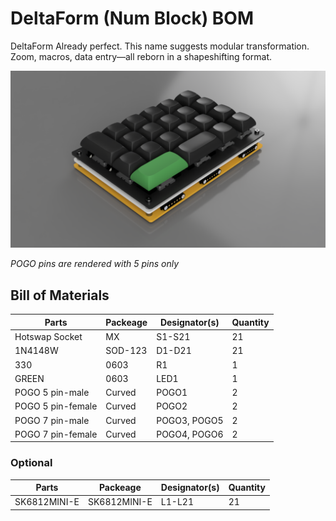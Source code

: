 # DeltaForm (Num Block) BOM

DeltaForm Already perfect. This name suggests modular transformation. Zoom, macros, data entry—all reborn in a shapeshifting format.

![](../img/DeltaForm-side-view.png)

*POGO pins are rendered with 5 pins only*

## Bill of Materials

| Parts             | Packeage    | Designator(s)                        | Quantity |
|-------------------|-------------|--------------------------------------|----------|
| Hotswap Socket    | MX          | S1-S21                               | 21       |
| 1N4148W           | SOD-123     | D1-D21                               | 21       |
| 330               | 0603        | R1                                   | 1        |
| GREEN             | 0603        | LED1                                 | 1        |
| POGO 5 pin-male   | Curved      | POGO1                                | 2        |
| POGO 5 pin-female | Curved      | POGO2                                | 2        |
| POGO 7 pin-male   | Curved      | POGO3, POGO5                         | 2        |
| POGO 7 pin-female | Curved      | POGO4, POGO6                         | 2        |

### Optional

| Parts          | Packeage    | Designator(s)                        | Quantity |
|----------------|-------------|--------------------------------------|----------|
| SK6812MINI-E   | SK6812MINI-E| L1-L21                               | 21       |